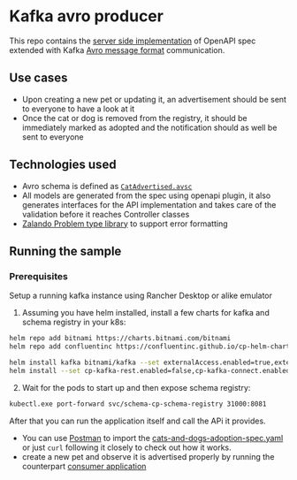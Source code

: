# Kafka avro producer

This repo contains the [server side implementation](../openapi-rest-server) of OpenAPI spec extended with
Kafka [Avro message format](https://avro.apache.org/docs/current/) communication.

## Use cases

* Upon creating a new pet or updating it, an advertisement should be sent to everyone to have a look at it
* Once the cat or dog is removed from the registry, it should be immediately marked as adopted and the notification
  should as well be sent to everyone

## Technologies used

* Avro schema is defined as [`CatAdvertised.avsc`](src/main/avro/PetAdvertised.avsc)
* All models are generated from the spec using openapi plugin, it also generates interfaces for the API implementation
  and takes care of the validation before it reaches Controller classes
* [Zalando Problem type library](https://github.com/zalando/problem) to support error formatting

## Running the sample

### Prerequisites

Setup a running kafka instance using Rancher Desktop or alike emulator

1. Assuming you have helm installed, install a few charts for kafka and schema registry in your k8s:
```bash
helm repo add bitnami https://charts.bitnami.com/bitnami
helm repo add confluentinc https://confluentinc.github.io/cp-helm-charts/

helm install kafka bitnami/kafka --set externalAccess.enabled=true,externalAccess.service.type=NodePort,externalAccess.service.nodePorts[0]=31390,externalAccess.service.domain=localhost
helm install --set cp-kafka-rest.enabled=false,cp-kafka-connect.enabled=false,cp-control-center.enabled=false,cp-ksql-server.enabled=false,cp-kafka.enabled=false,cp-zookeeper.enabled=false,cp-schema-registry.prometheus.jmx.enabled=false,cp-schema-registry.kafka.bootstrapServers=kafka:9092 schema confluentinc/cp-helm-charts
```
2. Wait for the pods to start up and then expose schema registry:
```bash
kubectl.exe port-forward svc/schema-cp-schema-registry 31000:8081
```
After that you can run the application itself and call the APi it provides.


* You can use [Postman](https://www.postman.com/) to import
  the [cats-and-dogs-adoption-spec.yaml](src/main/resources/cats-and-dogs-adoption-spec.yaml) or just `curl` following
  it closely to check
  out how it works.
* create a new pet and observe it is advertised properly by running the
  counterpart [consumer application](../kafka-avro-consumer)
